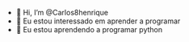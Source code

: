 - 👋 Hi, I’m @Carlos8henrique
- 👀 Eu estou interessado em aprender a programar
- 🌱 Eu estou aprendendo a programar python


<!---
Carlos8henrique/Carlos8henrique is a ✨ special ✨ repository because its `README.md` (this file) appears on your GitHub profile.
You can click the Preview link to take a look at your changes.
--->
